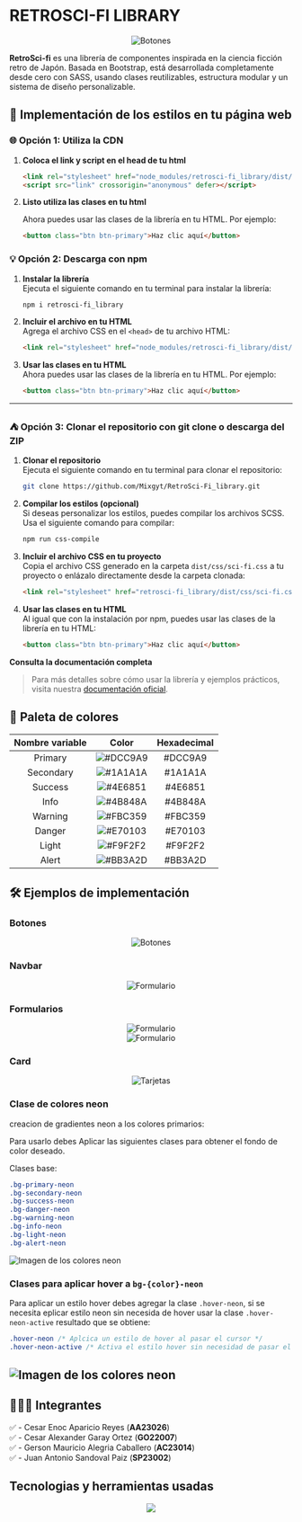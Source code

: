 # RETROSCI-FI LIBRARY

<div align="center">
  <img src="./img/Retro.webp" alt="Botones">
</div>

 **RetroSci-fi** es una librería de componentes inspirada en la ciencia ficción retro de Japón. Basada en Bootstrap, está desarrollada completamente desde cero con SASS, usando clases reutilizables, estructura modular y un sistema de diseño personalizable.

 <!-- ![Tematica](./img/tematica.png) -->
## 🚀 Implementación de los estilos en tu página web

### 🌐 Opción 1: Utiliza la **CDN**
  1.  **Coloca el link y script en el head de tu html**

      ```html
      <link rel="stylesheet" href="node_modules/retrosci-fi_library/dist/css/sci-fi.css" crossorigin="anonymous">
      <script src="link" crossorigin="anonymous" defer></script>
      ```
  2.  **Listo utiliza las clases en tu html**

      Ahora puedes usar las clases de la librería en tu HTML. Por ejemplo:
      ```html
      <button class="btn btn-primary">Haz clic aquí</button>
      ```

### 💡 Opción 2: Descarga con **npm**

1. **Instalar la librería**  
   Ejecuta el siguiente comando en tu terminal para instalar la librería:
   ```bash
   npm i retrosci-fi_library
   ```

2. **Incluir el archivo en tu HTML**  
   Agrega el archivo CSS en el `<head>` de tu archivo HTML:
   ```html
   <link rel="stylesheet" href="node_modules/retrosci-fi_library/dist/css/sci-fi.css">
   ```

3. **Usar las clases en tu HTML**  
   Ahora puedes usar las clases de la librería en tu HTML. Por ejemplo:
   ```html
   <button class="btn btn-primary">Haz clic aquí</button>
   ```

---

### ⛺ Opción 3: Clonar el repositorio con **git clone** o descarga del ZIP

1. **Clonar el repositorio**  
   Ejecuta el siguiente comando en tu terminal para clonar el repositorio:
   ```bash
   git clone https://github.com/Mixgyt/RetroSci-Fi_library.git
   ```

2. **Compilar los estilos (opcional)**  
   Si deseas personalizar los estilos, puedes compilar los archivos SCSS. Usa el siguiente comando para compilar:
   ```bash
   npm run css-compile
   ```

3. **Incluir el archivo CSS en tu proyecto**  
   Copia el archivo CSS generado en la carpeta `dist/css/sci-fi.css` a tu proyecto o enlázalo directamente desde la carpeta clonada:
   ```html
   <link rel="stylesheet" href="retrosci-fi_library/dist/css/sci-fi.css">
   ```

4. **Usar las clases en tu HTML**  
   Al igual que con la instalación por npm, puedes usar las clases de la librería en tu HTML:
   ```html
   <button class="btn btn-primary">Haz clic aquí</button>
   ```
 **Consulta la documentación completa**  
> Para más detalles sobre cómo usar la librería y ejemplos prácticos, visita nuestra [documentación oficial](#).

## 🎨 Paleta de colores

<div align="center">
  <table>
    <thead>
      <tr>
        <th style="text-align:center;">Nombre variable</th>
        <th style="text-align:center;">Color</th>
        <th style="text-align:center;">Hexadecimal</th>
      </tr>
    </thead>
    <tbody>
      <tr>
        <td style="text-align:center;">Primary</td>
        <td style="text-align:center;"><img src="https://dummyimage.com/100x30/DCC9A9/000000.png&text=+" alt="#DCC9A9"></td>
        <td style="text-align:center;">#DCC9A9</td>
      </tr>
      <tr>
        <td style="text-align:center;">Secondary</td>
        <td style="text-align:center;"><img src="https://dummyimage.com/100x30/1A1A1A/ffffff.png&text=+" alt="#1A1A1A"></td>
        <td style="text-align:center;">#1A1A1A</td>
      </tr>
      <tr>
        <td style="text-align:center;">Success</td>
        <td style="text-align:center;"><img src="https://dummyimage.com/100x30/4E6851/ffffff.png&text=+" alt="#4E6851"></td>
        <td style="text-align:center;">#4E6851</td>
      </tr>
      <tr>
        <td style="text-align:center;">Info</td>
        <td style="text-align:center;"><img src="https://dummyimage.com/100x30/4B848A/ffffff.png&text=+" alt="#4B848A"></td>
        <td style="text-align:center;">#4B848A</td>
      </tr>
      <tr>
        <td style="text-align:center;">Warning</td>
        <td style="text-align:center;"><img src="https://dummyimage.com/100x30/FBC359/000000.png&text=+" alt="#FBC359"></td>
        <td style="text-align:center;">#FBC359</td>
      </tr>
      <tr>
        <td style="text-align:center;">Danger</td>
        <td style="text-align:center;"><img src="https://dummyimage.com/100x30/E70103/ffffff.png&text=+" alt="#E70103"></td>
        <td style="text-align:center;">#E70103</td>
      </tr>
      <tr>
        <td style="text-align:center;">Light</td>
        <td style="text-align:center;"><img src="https://dummyimage.com/100x30/F9F2F2/000000.png&text=+" alt="#F9F2F2"></td>
        <td style="text-align:center;">#F9F2F2</td>
      </tr>
      <tr>
        <td style="text-align:center;">Alert</td>
        <td style="text-align:center;"><img src="https://dummyimage.com/100x30/BB3A2D/ffffff.png&text=+" alt="#BB3A2D"></td>
        <td style="text-align:center;">#BB3A2D</td>
      </tr>
    </tbody>
  </table>
</div>


## 🛠️ Ejemplos de implementación
### Botones
<div align="center">
  <img src="./img/buttons.png" alt="Botones">
</div>

### Navbar
<div align="center">
  <img src="./img/nav.png" alt="Formulario">
</div>

### Formularios
<div align="center">
  <img src="./img/form/formulario.png" alt="Formulario">
</div>

<div align="center">
  <img src="./img/form/layout-form.png" alt="Formulario">
</div>

### Card
<div align="center">
  <img src="./img/card.png" alt="Tarjetas">
</div>

### Clase de colores neon 
creacion de gradientes neon a los colores primarios:

Para usarlo debes Aplicar las siguientes clases para obtener el fondo de color deseado.

Clases base:

```css 
.bg-primary-neon
.bg-secondary-neon
.bg-success-neon
.bg-danger-neon
.bg-warning-neon
.bg-info-neon
.bg-light-neon
.bg-alert-neon
```

![Imagen de los colores neon](./img/backgrounds/bg-color-neon.png)

### Clases para aplicar hover a `bg-{color}-neon`

Para aplicar un estilo hover debes agregar la clase `.hover-neon`, si se necesita eplicar estilo neon sin necesida de hover usar la clase `.hover-neon-active` resultado que se obtiene:

```css 
.hover-neon /* Aplcica un estilo de hover al pasar el cursor */
.hover-neon-active /* Activa el estilo hover sin necesidad de pasar el cursor*/
```

![Imagen de los colores neon](./img/backgrounds/hover-neon.png)
---
## 👨🏻‍💻 Integrantes

✅ - Cesar Enoc Aparicio Reyes (**AA23026**) <br>
✅ - Cesar Alexander Garay Ortez (**GO22007**) <br>
✅ - Gerson Mauricio Alegria Caballero (**AC23014**) <br>
✅ - Juan Antonio Sandoval Paiz (**SP23002**) <br>

## Tecnologias y herramientas usadas

<div align="center">
    <img src="https://skillicons.dev/icons?i=sass,css,javascript,html,nodejs,vscode,git,github" /><br>
</div>
